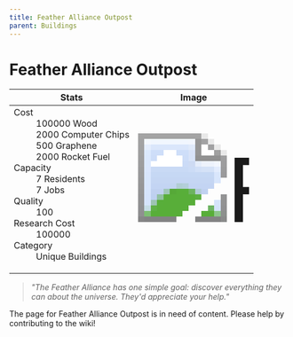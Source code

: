 ```yaml
---
title: Feather Alliance Outpost
parent: Buildings
---
```

# Feather Alliance Outpost

[//]: # (Pre-generated content)
<table><thead><tr><th>Stats</th><th>Image</th></tr></thead><tbody><tr><td><dl><dt>Cost</dt><dd>100000 Wood<br>2000 Computer Chips<br>500 Graphene<br>2000 Rocket Fuel</dd><dt>Capacity</dt><dd>7 Residents<br>7 Jobs</dd><dt>Quality</dt><dd>100</dd><dt>Research Cost</dt><dd>100000</dd><dt>Category</dt><dd>Unique Buildings</dd></dl></td><td><style>.building-image {width: 200px;height: 200px;overflow: hidden;position: relative;}.building-image img {image-rendering: pixelated;object-fit: none;transform: scale(10);transform-origin: left top;position: absolute;left: 0;top: 0;}</style><div class="building-image"><img style="object-position: -726px -811px;" src="https://tfe2-wiki.github.io/assets/sprites.png" alt="Feather Alliance Outpost Back"><img style="object-position: -704px -811px;" src="https://tfe2-wiki.github.io/assets/sprites.png" alt="Feather Alliance Outpost"></div></td></tr></tbody></table><blockquote><i>"The Feather Alliance has one simple goal: discover everything they can about the universe. They'd appreciate your help."</i></blockquote>

The page for Feather Alliance Outpost is in need of content. Please help by contributing to the wiki!
